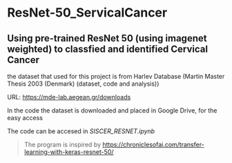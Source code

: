 # ResNet-50_ServicalCancer

## Using **pre-trained ResNet 50** (using imagenet weighted) to classfied and identified Cervical Cancer

the dataset that used for this project is from Harlev Database (Martin Master Thesis 2003 (Denmark) (dataset, code and analysis))

URL: https://mde-lab.aegean.gr/downloads

In the code the dataset is downloaded and placed in Google Drive, for the easy access

The code can be accesed in *SISCER_RESNET.ipynb*


>The program is inspired by https://chroniclesofai.com/transfer-learning-with-keras-resnet-50/ 
